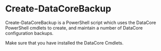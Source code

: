 # Create-DataCoreBackup

Create-DataCoreBackup is a PowerShell script which uses the DataCore PowerShell cmdlets to create, and maintain a number of DataCore configuration backups.

Make sure that you have installed the DataCore Cmdlets.